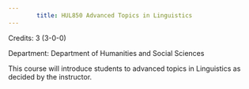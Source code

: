 ```yaml
---
        title: HUL850 Advanced Topics in Linguistics
---
```

Credits: 3 (3-0-0)

Department: Department of Humanities and Social Sciences

This course will introduce students to advanced topics in Linguistics as decided by the instructor.